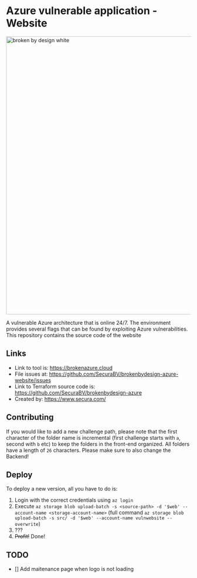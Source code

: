 # Azure vulnerable application - Website
<img width="759" alt="broken by design white" src="https://user-images.githubusercontent.com/14212955/180998359-a17af967-84bc-4541-af75-06a1ea4e5927.png">

A vulnerable Azure architecture that is online 24/7.
The environment provides several flags that can be found by exploiting Azure vulnerabilities.
This repository contains the source code of the website

## Links
- Link to tool is: https://brokenazure.cloud
- File issues at: https://github.com/SecuraBV/brokenbydesign-azure-website/issues
- Link to Terraform source code is: https://github.com/SecuraBV/brokenbydesign-azure
- Created by: https://www.secura.com/


## Contributing
If you would like to add a new challenge path, please note that the first character of the folder name is incremental (first challenge starts with `a`, second with `b` etc) to keep the folders in the front-end organized. All folders have a length of `26` characters. Please make sure to also change the Backend!

## Deploy
To deploy a new version, all you have to do is:
1. Login with the correct credentials using `az login`
2. Execute `az storage blob upload-batch -s <source-path> -d '$web' --account-name <storage-account-name>` (full command `az storage blob upload-batch -s src/ -d '$web' --account-name vulnwebsite --overwrite`)
3. ???
4. ~~Profit!~~ Done!


## TODO
- [] Add maitenance page when logo is not loading